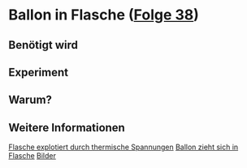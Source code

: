 # Ballon in Flasche ([Folge 38](http://minkorrekt.de/methodisch-inkorrekt-folge-38-fazit-fart/))

## Benötigt wird


## Experiment


## Warum?

## Weitere Informationen
[Flasche explotiert durch thermische Spannungen](http://youtu.be/4vYEJKfdbyM)
[Ballon zieht sich in Flasche](http://youtu.be/2GJ6L7QlLvg)
[Bilder](https://plus.google.com/photos/107341743493109591753/albums/6082972802986040801?authkey=CNau4s79svvCAw)